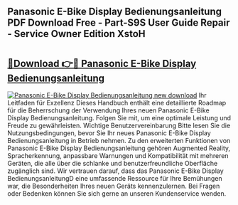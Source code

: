 ## Panasonic E-Bike Display Bedienungsanleitung PDF Download Free - Part-S9S User Guide Repair - Service Owner Edition XstoH

# <h2><a href="http://df3ciyp.blite.top/?on=Panasonic+E-Bike+Display+Bedienungsanleitung">🔗Download 👉🔴 Panasonic E-Bike Display Bedienungsanleitung</a></h2>

[![Panasonic E-Bike Display Bedienungsanleitung new download](https://i.imgur.com/lujVjoI.png)](http://df3ciyp.blite.top/?on=Panasonic+E-Bike+Display+Bedienungsanleitung)
Ihr Leitfaden für Exzellenz Dieses Handbuch enthält eine detaillierte Roadmap für die Beherrschung der Verwendung Ihres neuen Panasonic E-Bike Display Bedienungsanleitung. Folgen Sie mit, um eine optimale Leistung und Freude zu gewährleisten. Wichtige Benutzervereinbarung Bitte lesen Sie die Nutzungsbedingungen, bevor Sie Ihr neues Panasonic E-Bike Display Bedienungsanleitung in Betrieb nehmen. Zu den erweiterten Funktionen von Panasonic E-Bike Display Bedienungsanleitung gehören Augmented Reality, Spracherkennung, anpassbare Warnungen und Kompatibilität mit mehreren Geräten, die alle über die schlanke und benutzerfreundliche Oberfläche zugänglich sind. Wir vertrauen darauf, dass das Panasonic E-Bike Display BedienungsanleitungD eine umfassende Ressource für Ihre Bemühungen war, die Besonderheiten Ihres neuen Geräts kennenzulernen. Bei Fragen oder Bedenken können Sie sich gerne an unseren Kundenservice wenden.
